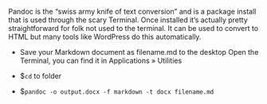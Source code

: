 
Pandoc is the “swiss army knife of text conversion” and is a package install that is used through the scary Terminal. Once installed it’s actually pretty straightforward for folk not used to the terminal. It can be used to convert to HTML but many tools like WordPress do this automatically.

* Save your Markdown document as filename.md to the desktop
Open the Terminal, you can find it in Applications » Utilities

* $`cd` to folder
* $`pandoc -o output.docx -f markdown -t docx filename.md`